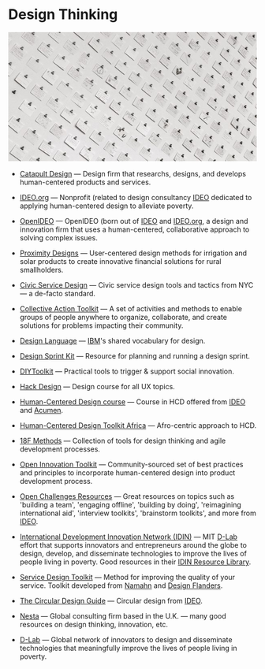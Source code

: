 # Design Thinking

![design-thinking](../images/design-thinking.jpg)

- [Catapult Design](https://catapultdesign.org) — Design firm that researchs, designs, and develops human-centered products and services.

- [IDEO.org](http://ideo.org) — Nonprofit (related to design consultancy [IDEO](https://www.ideo.com) dedicated to applying human-centered design to alleviate poverty.

- [OpenIDEO](https://openideo.com) — OpenIDEO (born out of [IDEO](https://www.ideo.com) and [IDEO.org](https://www.ideo.org), a design and innovation firm that uses a human-centered, collaborative approach to solving complex issues.

- [Proximity Designs](https://www.proximitydesigns.org) — User-centered design methods for irrigation and solar products to create innovative financial solutions for rural smallholders.

- [Civic Service Design](https://civicservicedesign.com) — Civic service design tools and tactics from NYC — a de-facto standard.

- [Collective Action Toolkit](http://frogdesign.com/work/frog-collective-action-toolkit.html) — A set of activities and methods to enable groups of people anywhere to organize, collaborate, and create solutions for problems impacting their community.

- [Design Language](https://www.ibm.com/design/language) — [IBM](https://www.ibm.com)'s shared vocabulary for design.

- [Design Sprint Kit](https://designsprintkit.withgoogle.com) — Resource for planning and running a design sprint.

- [DIYToolkit](http://diytoolkit.org) — Practical tools to trigger & support social innovation.

- [Hack Design](https://hackdesign.org) — Design course for all UX topics.

- [Human-Centered Design course](https://course.novoed.com/hcd-acumen) — Course in HCD offered from [IDEO](https://ideo.com) and [Acumen](https://acumen.org).

- [Human-Centered Design Toolkit Africa](https://futurebydesign.co.za/myhcd) — Afro-centric approach to HCD.

- [18F Methods](https://methods.18f.gov) — Collection of tools for design thinking and agile development processes.

- [Open Innovation Toolkit](https://toolkit.mozilla.org) — Community-sourced set of best practices and principles to incorporate human-centered design into product development process.

- [Open Challenges Resources](https://challenges.openideo.com/content/resources) — Great resources on topics such as 'building a team', 'engaging offline', 'building by doing', 'reimagining international aid', 'interview toolkits', 'brainstorm toolkits', and more from [IDEO](https://ideo.com).

- [International Development Innovation Network (IDIN)](http://www.idin.org/) — MIT [D-Lab](https://d-lab.mit.edu/) effort that supports innovators and entrepreneurs around the globe to design, develop, and disseminate technologies to improve the lives of people living in poverty. Good resources in their [IDIN Resource Library](http://www.idin.org/resource-library).

- [Service Design Toolkit](http://servicedesigntoolkit.org) — Method for improving the quality of your service. Toolkit developed from [Namahn](http://namahn.com) and [Design Flanders](http://designvlaanderen.be).

- [The Circular Design Guide](https://circulardesignguide.com) — Circular design from [IDEO](https://ideo.com).

- [Nesta](http://nesta.org.uk) — Global consulting firm based in the U.K. — many good resources on design thinking, innovation, etc.

- [D-Lab](https://d-lab.mit.edu) — Global network of innovators to design and disseminate technologies that meaningfully improve the lives of people living in poverty.

